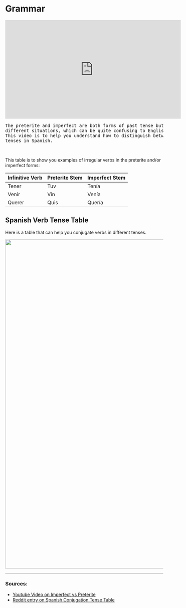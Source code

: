 <h1>Grammar</h1>

 <iframe width="560" height="315" src="https://www.youtube.com/embed/3nVHhqblh88" 
     frameborder="0" allow="accelerometer; autoplay; clipboard-write; encrypted-media; gyroscope; picture-in-picture" 
     allowfullscreen>
  </iframe>
  
<pre>
The preterite and imperfect are both forms of past tense but are used in
different situations, which can be quite confusing to English speakers.
This video is to help you understand how to distinguish between the two 
tenses in Spanish.
</pre>

<p>&nbsp;</p>

<p>This table is to show you examples of irregular verbs in the preterite and/or imperfect forms:</p>            
  <table class="table table-striped">
    <thead>
      <tr>
        <th>Infinitive Verb</th>
        <th>Preterite Stem</th>
        <th>Imperfect Stem</th>
      </tr>
    </thead>
    <tbody>
      <tr>
        <td>Tener</td>
        <td>Tuv</td>
        <td>Tenía</td>
      </tr>
      <tr>
        <td>Venir</td>
        <td>Vin</td>
        <td>Venía</td>
      </tr>
      <tr>
        <td>Querer</td>
        <td>Quis</td>
        <td>Quería</td>
      </tr>
    </tbody>
  </table>

<h2>Spanish Verb Tense Table</h2>
<p>Here is a table that can help you conjugate verbs in different tenses.</p>

<img style="-webkit-user-select: none;margin: auto;cursor: zoom-in;" src="https://external-preview.redd.it/GrIUiQk1rJi40JpbbZ9DDVyxFHnAqPIhkdUqI1XJFYY.png?auto=webp&amp;s=e3a1b6dd0388baa041f6be7e93fdaab8e493c241" width="1200" height="1050">

<hr>
<h3>Sources:</h3>
<ul>
<li><a href="https://www.youtube.com/watch?v=3nVHhqblh88&feature=youtu.be">Youtube Video on Imperfect vs Preterite</a></li>
<li><a href="https://www.reddit.com/r/languagelearning/comments/3yd7te/spanish_tense_chart_for_anyone_studying_spanish/">Reddit entry on Spanish Conjugation Tense Table</a></li>
</ul>
